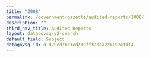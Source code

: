 ```yaml
---
title: "2008"
permalink: /government-gazette/audited-reports/2008/
description: ""
third_nav_title: Audited Reports
layout: datagovsg-v2-search
default_field: Subject
datagovsg-id: d_d29cd7bc1ed209ff378ea226192efdf4
---
```


